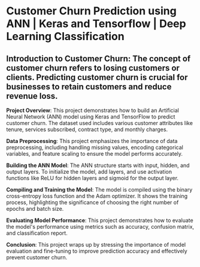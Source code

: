 # Customer Churn Prediction using ANN | Keras and Tensorflow | Deep Learning Classification

## Introduction to Customer Churn: The concept of customer churn refers to losing customers or clients. Predicting customer churn is crucial for businesses to retain customers and reduce revenue loss.

**Project Overview**: This project demonstrates how to build an Artificial Neural Network (ANN) model using Keras and TensorFlow to predict customer churn. The dataset used includes various customer attributes like tenure, services subscribed, contract type, and monthly charges.

**Data Preprocessing**: This project emphasizes the importance of data preprocessing, including handling missing values, encoding categorical variables, and feature scaling to ensure the model performs accurately.

**Building the ANN Model**: The ANN structure starts with input, hidden, and output layers. To initialize the model, add layers, and use activation functions like ReLU for hidden layers and sigmoid for the output layer.

**Compiling and Training the Model**: The model is compiled using the binary cross-entropy loss function and the Adam optimizer. It shows the training process, highlighting the significance of choosing the right number of epochs and batch size.

**Evaluating Model Performance**: This project demonstrates how to evaluate the model's performance using metrics such as accuracy, confusion matrix, and classification report.

**Conclusion**: This project wraps up by stressing the importance of model evaluation and fine-tuning to improve prediction accuracy and effectively prevent customer churn.


